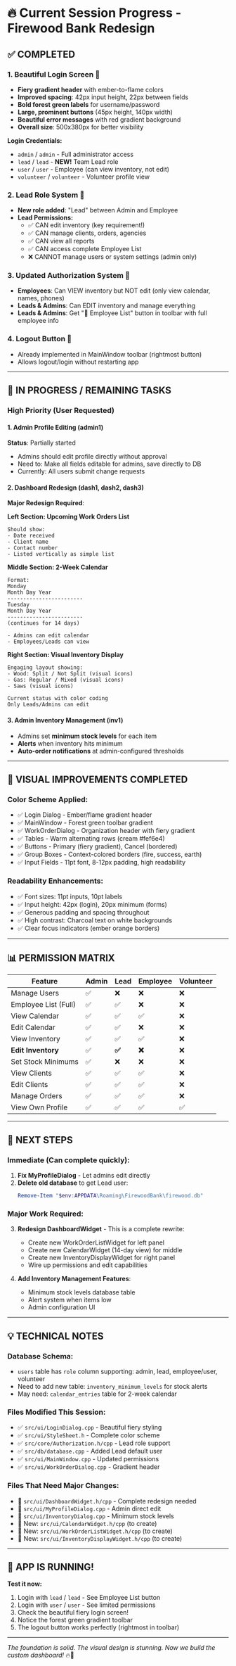 # 🔥 Current Session Progress - Firewood Bank Redesign

## ✅ **COMPLETED** 

### 1. Beautiful Login Screen 🎨
- **Fiery gradient header** with ember-to-flame colors
- **Improved spacing**: 42px input height, 22px between fields
- **Bold forest green labels** for username/password
- **Large, prominent buttons** (45px height, 140px width)
- **Beautiful error messages** with red gradient background
- **Overall size**: 500x380px for better visibility

**Login Credentials:**
- `admin` / `admin` - Full administrator access
- `lead` / `lead` - **NEW!** Team Lead role
- `user` / `user` - Employee (can view inventory, not edit)
- `volunteer` / `volunteer` - Volunteer profile view

### 2. Lead Role System 👥
- **New role added**: "Lead" between Admin and Employee
- **Lead Permissions:**
  - ✅ CAN edit inventory (key requirement!)
  - ✅ CAN manage clients, orders, agencies
  - ✅ CAN view all reports
  - ✅ CAN access complete Employee List
  - ❌ CANNOT manage users or system settings (admin only)

### 3. Updated Authorization System 🔐
- **Employees**: Can VIEW inventory but NOT edit (only view calendar, names, phones)
- **Leads & Admins**: Can EDIT inventory and manage everything
- **Leads & Admins**: Get "👥 Employee List" button in toolbar with full employee info

### 4. Logout Button 🚪
- Already implemented in MainWindow toolbar (rightmost button)
- Allows logout/login without restarting app

---

## 🚧 **IN PROGRESS / REMAINING TASKS**

### High Priority (User Requested)

#### 1. Admin Profile Editing (admin1)
**Status**: Partially started
- Admins should edit profile directly without approval
- Need to: Make all fields editable for admins, save directly to DB
- Currently: All users submit change requests

#### 2. Dashboard Redesign (dash1, dash2, dash3)
**Major Redesign Required**:

**Left Section: Upcoming Work Orders List**
```
Should show:
- Date received
- Client name
- Contact number
- Listed vertically as simple list
```

**Middle Section: 2-Week Calendar**
```
Format:
Monday
Month Day Year
------------------------
Tuesday
Month Day Year
------------------------
(continues for 14 days)

- Admins can edit calendar
- Employees/Leads can view
```

**Right Section: Visual Inventory Display**
```
Engaging layout showing:
- Wood: Split / Not Split (visual icons)
- Gas: Regular / Mixed (visual icons)
- Saws (visual icons)

Current status with color coding
Only Leads/Admins can edit
```

#### 3. Admin Inventory Management (inv1)
- Admins set **minimum stock levels** for each item
- **Alerts** when inventory hits minimum
- **Auto-order notifications** at admin-configured thresholds

---

## 🎨 **VISUAL IMPROVEMENTS COMPLETED**

### Color Scheme Applied:
- ✅ Login Dialog - Ember/flame gradient header
- ✅ MainWindow - Forest green toolbar gradient
- ✅ WorkOrderDialog - Organization header with fiery gradient
- ✅ Tables - Warm alternating rows (cream #fef6e4)
- ✅ Buttons - Primary (fiery gradient), Cancel (bordered)
- ✅ Group Boxes - Context-colored borders (fire, success, earth)
- ✅ Input Fields - 11pt font, 8-12px padding, high readability

### Readability Enhancements:
- ✅ Font sizes: 11pt inputs, 10pt labels
- ✅ Input height: 42px (login), 20px minimum (forms)
- ✅ Generous padding and spacing throughout
- ✅ High contrast: Charcoal text on white backgrounds
- ✅ Clear focus indicators (ember orange borders)

---

## 📊 **PERMISSION MATRIX**

| Feature | Admin | Lead | Employee | Volunteer |
|---------|-------|------|----------|-----------|
| Manage Users | ✅ | ❌ | ❌ | ❌ |
| Employee List (Full) | ✅ | ✅ | ❌ | ❌ |
| View Calendar | ✅ | ✅ | ✅ | ❌ |
| Edit Calendar | ✅ | ✅ | ❌ | ❌ |
| View Inventory | ✅ | ✅ | ✅ | ❌ |
| **Edit Inventory** | ✅ | **✅** | **❌** | ❌ |
| Set Stock Minimums | ✅ | ❌ | ❌ | ❌ |
| View Clients | ✅ | ✅ | ✅ | ❌ |
| Edit Clients | ✅ | ✅ | ✅ | ❌ |
| Manage Orders | ✅ | ✅ | ✅ | ❌ |
| View Own Profile | ✅ | ✅ | ✅ | ✅ |

---

## 🎯 **NEXT STEPS**

### Immediate (Can complete quickly):
1. **Fix MyProfileDialog** - Let admins edit directly
2. **Delete old database** to get Lead user: 
   ```powershell
   Remove-Item "$env:APPDATA\Roaming\FirewoodBank\firewood.db"
   ```

### Major Work Required:
3. **Redesign DashboardWidget** - This is a complete rewrite:
   - Create new WorkOrderListWidget for left panel
   - Create new CalendarWidget (14-day view) for middle
   - Create new InventoryDisplayWidget for right panel
   - Wire up permissions and edit capabilities

4. **Add Inventory Management Features**:
   - Minimum stock levels database table
   - Alert system when items low
   - Admin configuration UI

---

## 💡 **TECHNICAL NOTES**

### Database Schema:
- `users` table has `role` column supporting: admin, lead, employee/user, volunteer
- Need to add new table: `inventory_minimum_levels` for stock alerts
- May need: `calendar_entries` table for 2-week calendar

### Files Modified This Session:
- ✅ `src/ui/LoginDialog.cpp` - Beautiful fiery styling
- ✅ `src/ui/StyleSheet.h` - Complete color scheme
- ✅ `src/core/Authorization.h/cpp` - Lead role support
- ✅ `src/db/database.cpp` - Added Lead default user
- ✅ `src/ui/MainWindow.cpp` - Updated permissions
- ✅ `src/ui/WorkOrderDialog.cpp` - Gradient header

### Files That Need Major Changes:
- 🚧 `src/ui/DashboardWidget.h/cpp` - Complete redesign needed
- 🚧 `src/ui/MyProfileDialog.cpp` - Admin direct edit
- 📝 `src/ui/InventoryDialog.cpp` - Minimum stock levels
- 📝 New: `src/ui/CalendarWidget.h/cpp` (to create)
- 📝 New: `src/ui/WorkOrderListWidget.h/cpp` (to create)
- 📝 New: `src/ui/InventoryDisplayWidget.h/cpp` (to create)

---

## 🌟 **APP IS RUNNING!**

**Test it now:**
1. Login with `lead` / `lead` - See Employee List button
2. Login with `user` / `user` - See limited permissions
3. Check the beautiful fiery login screen!
4. Notice the forest green gradient toolbar
5. The logout button works perfectly (rightmost in toolbar)

---

*The foundation is solid. The visual design is stunning. Now we build the custom dashboard!* 🔥🌲

